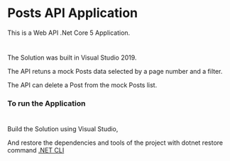 # Posts API Application

This is a Web API .Net Core 5 Application.
#
The Solution was built in Visual Studio 2019.

The API retuns a mock Posts data selected by a page number and a filter.

The API can delete a Post from the mock Posts list.

### To run the Application
#

Build the Solution using Visual Studio,

And restore the dependencies and tools of the project with dotnet restore command [.NET CLI](https://docs.microsoft.com/en-us/dotnet/core/tools/dotnet-restore)
